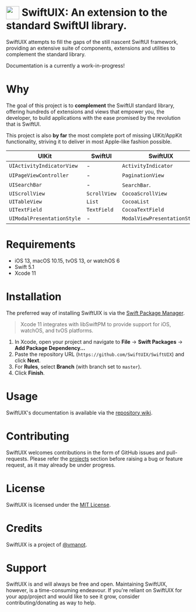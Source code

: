 <img align=top src="https://raw.githubusercontent.com/SwiftUIX/SwiftUIX/master/Assets/logo.png" width="36" height="36"> SwiftUIX: An extension to the standard SwiftUI library.
======================================

SwiftUIX attempts to fill the gaps of the still nascent SwiftUI framework, providing an extensive suite of components, extensions and utilities to complement the standard library.

Documentation is a currently a work-in-progress!

# Why

The goal of this project is to **complement** the SwiftUI standard library, offering hundreds of extensions and views that empower you, the developer, to build applications with the ease promised by the revolution that is SwiftUI. 

This project is also **by far** the most complete port of missing UIKit/AppKit functionality, striving it to deliver in most Apple-like fashion possible.

| UIKit                      | SwiftUI      | SwiftUIX                     |
| -------------------------- | ------------ | ---------------------------- |
| `UIActivityIndicatorView`  | -            | `ActivityIndicator`          |
| `UIPageViewController`     | -            | `PaginationView`             |
| `UISearchBar`              | -            | `SearchBar`.                 |
| `UIScrollView`             | `ScrollView` | `CocoaScrollView`            |
| `UITableView`              | `List`       | `CocoaList`                  |
| `UITextField`              | `TextField`  | `CocoaTextField`             |
| `UIModalPresentationStyle` | -            | `ModalViewPresentationStyle` |

# Requirements 

- iOS 13, macOS 10.15, tvOS 13, or watchOS 6 
- Swift 5.1
- Xcode 11

# Installation

The preferred way of installing SwiftUIX is via the [Swift Package Manager](https://swift.org/package-manager/).

>Xcode 11 integrates with libSwiftPM to provide support for iOS, watchOS, and tvOS platforms.

1. In Xcode, open your project and navigate to **File** → **Swift Packages** → **Add Package Dependency...**
2. Paste the repository URL (`https://github.com/SwiftUIX/SwiftUIX`) and click **Next**.
3. For **Rules**, select **Branch** (with branch set to `master`).
4. Click **Finish**.

# Usage

SwiftUIX's documentation is available via the [repository wiki](https://github.com/SwiftUIX/SwiftUIX/wiki). 

# Contributing

SwiftUIX welcomes contributions in the form of GitHub issues and pull-requests. Please refer the [projects](https://github.com/SwiftUIX/SwiftUIX/projects) section before raising a bug or feature request, as it may already be under progress.

# License

SwiftUIX is licensed under the [MIT License](https://vmanot.mit-license.org).

# Credits

SwiftUIX is a project of [@vmanot](https://github.com/vmanot).

# Support 

SwiftUIX is and will always be free and open. Maintaining SwiftUIX, however, is a time-consuming endeavour. If you're reliant on SwiftUIX for your app/project and would like to see it grow, consider contributing/donating as way to help.
